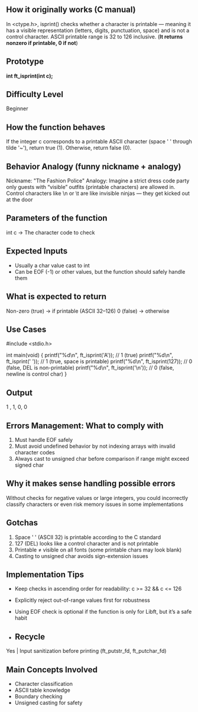 ## How it originally works (C manual)

In <ctype.h>, isprint() checks whether a character is printable — meaning it has a visible representation (letters, digits, punctuation, space) and is not a control character.
ASCII printable range is 32 to 126 inclusive. (**It returns nonzero if printable, 0 if not**)

## Prototype 
**int ft_isprint(int c);**

## Difficulty Level
Beginner 

## How the function behaves
If the integer c corresponds to a printable ASCII character (space ' ' through tilde '~'), return true (1). Otherwise, return false (0). 

## Behavior Analogy (funny nickname + analogy)

Nickname: "The Fashion Police"
Analogy: Imagine a strict dress code party only guests with “visible” outfits 
(printable characters) are allowed in. Control characters 
like \n or \t are like invisible ninjas — they get kicked out at the door

## Parameters of the function
int c → The character code to check

## Expected Inputs

- Usually a char value cast to int
- Can be EOF (-1) or other values, but the function should safely handle them

## What is expected to return

Non-zero (true) → if printable (ASCII 32–126)
0 (false) → otherwise

## Use Cases 

#include <stdio.h>

int main(void)
{
    printf("%d\n", ft_isprint('A'));     // 1 (true)
    printf("%d\n", ft_isprint(' '));     // 1 (true, space is printable)
    printf("%d\n", ft_isprint(127));     // 0 (false, DEL is non-printable)
    printf("%d\n", ft_isprint('\n'));    // 0 (false, newline is control char)
}


## Output

1 , 1, 0, 0  

## Errors Management: What to comply with

1. Must handle EOF safely
2. Must avoid undefined behavior by not indexing arrays with invalid character codes
3. Always cast to unsigned char before comparison if range might exceed signed char

## Why it makes sense handling possible errors

Without checks for negative values or large integers, 
you could incorrectly classify characters or even risk memory issues in some implementations

## Gotchas

1) Space ' ' (ASCII 32) is printable according to the C standard
2) 127 (DEL) looks like a control character and is not printable
3) Printable ≠ visible on all fonts (some printable chars may look blank)
4) Casting to unsigned char avoids sign-extension issues

## Implementation Tips

- Keep checks in ascending order for readability: c >= 32 && c <= 126
- Explicitly reject out-of-range values first for robustness
- Using EOF check is optional if the function is only for Libft, but it’s a safe habit

- ## Recycle
Yes | Input sanitization before printing (ft_putstr_fd, ft_putchar_fd)

## Main Concepts Involved

- Character classification
- ASCII table knowledge
- Boundary checking
- Unsigned casting for safety

